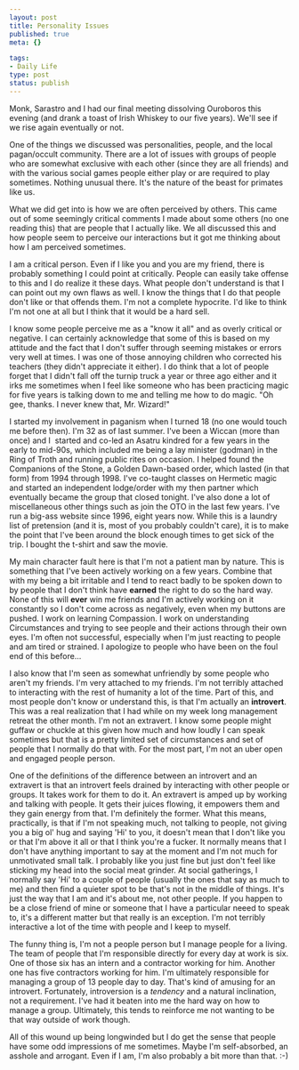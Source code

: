 ```yaml
--- 
layout: post
title: Personality Issues
published: true
meta: {}

tags: 
- Daily Life
type: post
status: publish
---
```

Monk, Sarastro and I had our final meeting dissolving Ouroboros this evening (and drank a toast of Irish Whiskey to our five years). We'll see if we rise again eventually or not.

One of the things we discussed was personalities, people, and the local pagan/occult community. There are a lot of issues with groups of people who are somewhat exclusive with each other (since they are all friends) and with the various social games people either play or are required to play sometimes. Nothing unusual there. It's the nature of the beast for primates like us.

What we did get into is how we are often perceived by others. This came out of some seemingly critical comments I made about some others (no one reading this) that are people that I actually like. We all discussed this and how people seem to perceive our interactions but it got me thinking about how I am perceived sometimes.

I am a critical person. Even if I like you and you are my friend, there is probably something I could point at critically. People can easily take offense to this and I do realize it these days. What people don't understand is that I can point out my own flaws as well. I know the things that I do that people don't like or that offends them. I'm not a complete hypocrite. I'd like to think I'm not one at all but I think that it would be a hard sell.

I know some people perceive me as a "know it all" and as overly critical or negative. I can certainly acknowledge that some of this is based on my attitude and the fact that I don't suffer through seeming mistakes or errors very well at times. I was one of those annoying children who corrected his teachers (they didn't appreciate it either). I do think that a lot of people forget that I didn't fall off the turnip truck a year or three ago either and it irks me sometimes when I feel like someone who has been practicing magic for five years is talking down to me and telling me how to do magic. "Oh gee, thanks. I never knew that, Mr. Wizard!"

I started my involvement in paganism when I turned 18 (no one would touch me before then). I'm 32 as of last summer. I've been a Wiccan (more than once) and I&nbsp; started and co-led an Asatru kindred for a few years in the early to mid-90s, which included me being a lay minister (godman) in the Ring of Troth and running public rites on occasion. I helped found the Companions of the Stone, a Golden Dawn-based order, which lasted (in that form) from 1994 through 1998. I've co-taught classes on Hermetic magic and started an independent lodge/order with my then partner which eventually became the group that closed tonight. I've also done a lot of miscellaneous other things such as join the OTO in the last few years. I've run a big-ass website since 1996, eight years now. While this is a laundry list of pretension (and it is, most of you probably couldn't care), it is to make the point that I've been around the block enough times to get sick of the trip. I bought the t-shirt and saw the movie.

My main character fault here is that I'm not a patient man by nature. This is something that I've been actively working on a few years. Combine that with my being a bit irritable and I tend to react badly to be spoken down to by people that I don't think have <b>earned</b> the right to do so the hard way. None of this will <b>ever</b> win me friends and I'm actively working on it constantly so I don't come across as negatively, even when my buttons are pushed. I work on learning Compassion. I work on understanding Circumstances and trying to see people and their actions through their own eyes. I'm often not successful, especially when I'm just reacting to people and am tired or strained. I apologize to people who have been on the foul end of this before...

I also know that I'm seen as somewhat unfriendly by some people who aren't my friends. I'm very attached to my friends. I'm not terribly attached to interacting with the rest of humanity a lot of the time. Part of this, and most people don't know or understand this, is that I'm actually an <b>introvert</b>. This was a real realization that I had while on my week long management retreat the other month. I'm not an extravert. I know some people might guffaw or chuckle at this given how much and how loudly I can speak sometimes but that is a pretty limited set of circumstances and set of people that I normally do that with. For the most part, I'm not an uber open and engaged people person.

One of the definitions of the difference between an introvert and an extravert is that an introvert feels drained by interacting with other people or groups. It takes work for them to do it. An extravert is amped up by working and talking with people. It gets their juices flowing, it empowers them and they gain energy from that. I'm definitely the former. What this means, practically, is that if I'm not speaking much, not talking to people, not giving you a big ol' hug and saying 'Hi' to you, it doesn't mean that I don't like you or that I'm above it all or that I think you're a fucker. It normally means that I don't have anything important to say at the moment and I'm not much for unmotivated small talk. I probably like you just fine but just don't feel like sticking my head into the social meat grinder. At social gatherings, I normally say 'Hi' to a couple of people (usually the ones that say as much to me) and then find a quieter spot to be that's not in the middle of things. It's just the way that I am and it's about me, not other people. If you happen to be a close friend of mine or someone that I have a particular neeed to speak to, it's a different matter but that really is an exception. I'm not terribly interactive a lot of the time with people and I keep to myself. 

The funny thing is, I'm not a people person but I manage people for a living. The team of people that I'm responsible directly for every day at work is six. One of those six has an intern and a contractor working for him. Another one has five contractors working for him. I'm ultimately responsible for managing a group of 13 people day to day. That's kind of amusing for an introvert. Fortunately, introversion is a <i>tendency</i> and a natural inclination, not a requirement. I've had it beaten into me the hard way on how to manage a group. Ultimately, this tends to reinforce me not wanting to be that way outside of work though.

All of this wound up being longwinded but I do get the sense that people have some odd impressions of me sometimes. Maybe I'm self-absorbed, an asshole and arrogant. Even if I am, I'm also probably a bit more than that. :-)
